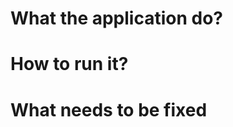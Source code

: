 What the application do?
=======================

How to run it?
=======================

What needs to be fixed
=======================
